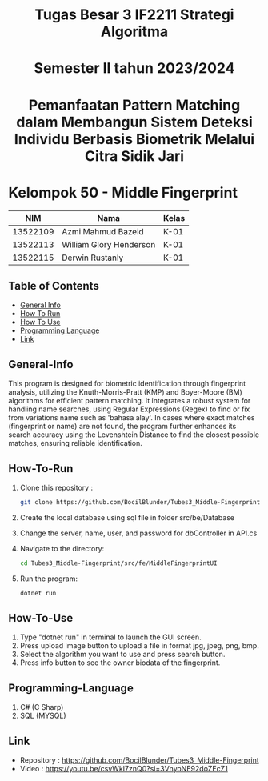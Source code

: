 <h1 align="center">Tugas Besar 3 IF2211 Strategi Algoritma</h1>
<h1 align="center"> Semester II tahun 2023/2024 </h1>
<h1 align="center"> Pemanfaatan Pattern Matching dalam Membangun Sistem Deteksi Individu Berbasis Biometrik Melalui Citra Sidik Jari </h1>

<h1 align=""> Kelompok 50 - Middle Fingerprint </h1>

| NIM      | Nama                    | Kelas |
| -------- | ----------------------- | ----- |
| 13522109 | Azmi Mahmud Bazeid      | K-01  |
| 13522113 | William Glory Henderson | K-01  |
| 13522115 | Derwin Rustanly         | K-01  |

## Table of Contents

- [General Info](#General-Info)
- [How To Run](#How-to-Run)
- [How To Use](#How-To-Use)
- [Programming Language](#Programming-Language)
- [Link](#link)

## General-Info

This program is designed for biometric identification through fingerprint analysis, utilizing the Knuth-Morris-Pratt (KMP) and Boyer-Moore (BM) algorithms for efficient pattern matching. It integrates a robust system for handling name searches, using Regular Expressions (Regex) to find or fix from variations name such as 'bahasa alay'. In cases where exact matches (fingerprint or name) are not found, the program further enhances its search accuracy using the Levenshtein Distance to find the closest possible matches, ensuring reliable identification.

## How-To-Run

1.  Clone this repository :

    ```bash
    git clone https://github.com/BocilBlunder/Tubes3_Middle-Fingerprint.git
    ```

2. Create the local database using sql file in folder src/be/Database

3. Change the server, name, user, and password for dbController in API.cs

4.  Navigate to the directory:

    ```bash
    cd Tubes3_Middle-Fingerprint/src/fe/MiddleFingerprintUI
    ```

5. Run the program:
    ```bash
    dotnet run
    ```

## How-To-Use

1. Type "dotnet run" in terminal to launch the GUI screen.
2. Press upload image button to upload a file in format jpg, jpeg, png, bmp.
3. Select the algorithm you want to use and press search button.
4. Press info button to see the owner biodata of the fingerprint.

## Programming-Language

1. C# (C Sharp)
2. SQL (MYSQL)

## Link

- Repository : https://github.com/BocilBlunder/Tubes3_Middle-Fingerprint
- Video : https://youtu.be/csvWkI7znQ0?si=3VnyoNE92doZEcZ1